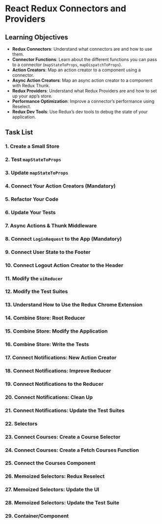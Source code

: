 # React Redux Connectors and Providers

## Learning Objectives

- **Redux Connectors**: Understand what connectors are and how to use them.
- **Connector Functions**: Learn about the different functions you can pass to a connector (`mapStateToProps`, `mapDispatchToProps`).
- **Action Creators**: Map an action creator to a component using a connector.
- **Async Action Creators**: Map an async action creator to a component with Redux Thunk.
- **Redux Providers**: Understand what Redux Providers are and how to set up your app’s store.
- **Performance Optimization**: Improve a connector’s performance using Reselect.
- **Redux Dev Tools**: Use Redux’s dev tools to debug the state of your application.

## Task List

### 1. Create a Small Store

### 2. Test `mapStateToProps`

### 3. Update `mapStateToProps`

### 4. Connect Your Action Creators (Mandatory)

### 5. Refactor Your Code

### 6. Update Your Tests

### 7. Async Actions & Thunk Middleware

### 8. Connect `LoginRequest` to the App (Mandatory)

### 9. Connect User State to the Footer

### 10. Connect Logout Action Creator to the Header

### 11. Modify the `uiReducer`

### 12. Modify the Test Suites

### 13. Understand How to Use the Redux Chrome Extension

### 14. Combine Store: Root Reducer

### 15. Combine Store: Modify the Application

### 16. Combine Store: Write the Tests

### 17. Connect Notifications: New Action Creator

### 18. Connect Notifications: Improve Reducer

### 19. Connect Notifications to the Reducer

### 20. Connect Notifications: Clean Up

### 21. Connect Notifications: Update the Test Suites

### 22. Selectors

### 23. Connect Courses: Create a Course Selector

### 24. Connect Courses: Create a Fetch Courses Function

### 25. Connect the Courses Component

### 26. Memoized Selectors: Redux Reselect

### 27. Memoized Selectors: Update the UI

### 28. Memoized Selectors: Update the Test Suite

### 29. Container/Component

